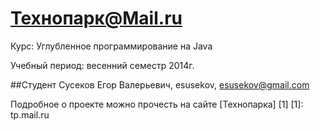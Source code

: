 Технопарк@Mail.ru
============
Курс: Углубленное программирование на Java

Учебный период: весенний семестр 2014г.

##Студент
Сусеков Егор Валерьевич, esusekov, esusekov@gmail.com

Подробное о проекте можно прочесть на сайте [Технопарка] [1]
[1]: tp.mail.ru
